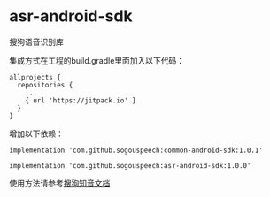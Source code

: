 # asr-android-sdk
搜狗语音识别库

集成方式在工程的build.gradle里面加入以下代码：
```
allprojects {
  repositories {
    ... 
    { url 'https://jitpack.io' }
  }
}
```
增加以下依赖：
```
implementation 'com.github.sogouspeech:common-android-sdk:1.0.1'
```
```
implementation 'com.github.sogouspeech:asr-android-sdk:1.0.0'
```

使用方法请参考[搜狗知音文档](https://docs.zhiyin.sogou.com/docs/asr/sdk)
